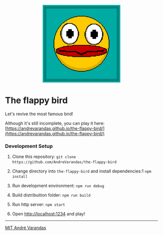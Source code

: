 <div align="center">
    <img alt="Flappy bird greets you!" src="/src/assets/extra/flappy_256x256.png" height="auto" width="256px" />
</div>

# The flappy bird

Let's revive the most famous bird!

Although it's still incomplete, you can play it here: [https://andrevarandas.github.io/the-flappy-bird/](https://andrevarandas.github.io/the-flappy-bird/)

### Development Setup

1. Clone this repository:
`git clone https://github.com/AndreVarandas/the-flappy-bird`

2. Change directory into `the-flappy-bird` and install dependencies:1
`npm install`

3. Run development environment:
`npm run debug`

4. Build distribuition folder:
`npm run build`

5. Run http server:
`npm start`

6. Open [http://localhost:1234](http://localhost:1234) and play!

---

[MIT André Varandas](LICENSE)
